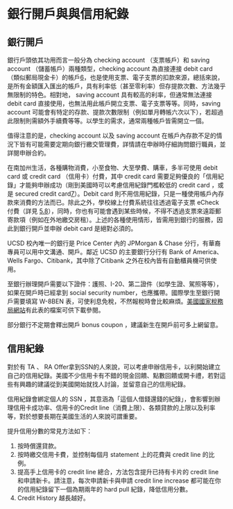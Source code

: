 # 銀行開戶與與信用紀錄

## 銀行開戶 <a id="-0"></a>

銀行戶頭依其功用而言一般分為 checking account （支票帳戶）和 saving account （儲蓄帳戶）兩種類型，checking account 為直接連接 debit card （類似郵局現金卡）的帳戶[6](../zai_mei_sheng_huo/tgsahuo_dong_jie_shao.md#fn6)，也是使用支票、電子支票的扣款來源，總括來說，是所有金額匯入匯出的帳戶，具有利率低（甚至零利率）但存提款次數、方法幾乎無限制的特色。相對地， saving account 具有較高的利率，但通常無法連接 debit card 直接使用，也無法用此帳戶開立支票、電子支票等等。同時，saving account 可能會有特定的存款、提款次數限制（例如單月轉帳六次以下），若超過此限制則需額外手續費等等。以學生的需求，通常兩種帳戶皆需開立一個。

值得注意的是，checking account 以及 saving account 在帳戶內存款不足的情況下皆有可能需要定期向銀行繳交管理費，詳情請在申辦時仔細詢問銀行職員，並詳閱申辦合約。

在南加州生活，各種購物消費，小至食物、大至學費、購車，多半可使用 debit card 或 credit card （信用卡）付費，其中 credit card 需要足夠優良的「信用紀錄」才能夠申辦成功（剛到美國時可以考慮信用紀錄門檻較低的 credit card ，或是 secured credit card[7](../zai_mei_sheng_huo/tgsahuo_dong_jie_shao.md#fn7)）。Debit card 則不用信用紀錄，只是一種使用帳戶內存款來消費的方法而已。除此之外，學校線上付費系統往往透過電子支票 eCheck 付費（詳見 [5.8](yin_xing_kai_hu_yu_yu_xin_yong_ji_lu.md)），同時，你也有可能會遇到某些時候，不得不透過支票來遠距郵寄款項（例如在外地繳交房租）。上述的各種使用情形，皆需用到銀行的服務，因此到銀行開戶並申辦 debit card 是絕對必須的。

UCSD 校內唯一的銀行是 Price Center 內的 JPMorgan & Chase 分行，有華裔專員可以用中文溝通、開戶。鄰近 UCSD 的主要銀行分行有 Bank of America、Wells Fargo、Citibank，其中除了Citibank 之外在校內皆有自動櫃員機可供使用。

至銀行辦理開戶需要以下證件：護照、I-20、第二證件（如學生證、駕照等等），如果在開戶時已經拿到 social security number，也應攜帶。國際學生至銀行開戶需要填寫 W-8BEN 表，可使利息免稅，不然報稅時會比較麻煩。[美國國家稅務局網站](http://www.irs.gov)有此表的檔案可供下載參閱。

部分銀行不定期會釋出開戶 bonus coupon ，建議新生在開戶前可多上網留意。

## 信用紀錄 <a id="-1"></a>

對於有 TA 、 RA Offer拿到SSN的人來說，可以考慮申辦信用卡，以利開始建立自己的信用紀錄。美國不少信用卡有不錯的現金回饋、點數回饋或開卡禮，若對這些有興趣的建議從到美國開始就找人討論，並留意自己的信用紀錄。

信用紀錄會綁定個人的 SSN ，其意涵為「這個人借錢還錢的紀錄」，會影響到辦理信用卡成功率、信用卡的Credit line（消費上限）、各類貸款的上限以及利率等，對於想要長期在美國生活的人來說可謂重要。

提升信用分數的常見方法如下：

1. 按時償還貸款。
2. 按時繳交信用卡費，並控制每個月 statement 上的花費與 credit line 的比例。
3. 提高手上信用卡的 credit line 總合，方法包含提升已持有卡片的 credit line 和申請新卡。請注意，每次申請新卡與申請 credit line increase 都可能在你的信用紀錄留下一個為期兩年的 hard pull 紀錄，降低信用分數。
4. Credit History 越長越好。

